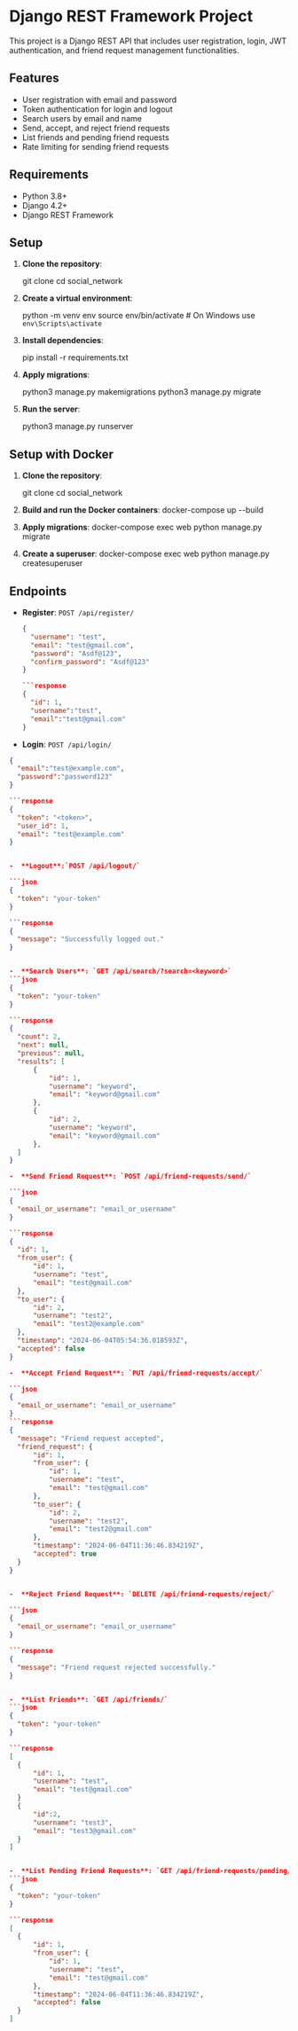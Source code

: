 # Django REST Framework Project

This project is a Django REST API that includes user registration, login, JWT authentication, and friend request management functionalities.

## Features

- User registration with email and password
- Token authentication for login and logout
- Search users by email and name
- Send, accept, and reject friend requests
- List friends and pending friend requests
- Rate limiting for sending friend requests

## Requirements

- Python 3.8+
- Django 4.2+
- Django REST Framework

## Setup

1. **Clone the repository**:

    git clone 
    cd social_network

2. **Create a virtual environment**:

    python -m venv env
    source env/bin/activate  # On Windows use `env\Scripts\activate`

3. **Install dependencies**:

    pip install -r requirements.txt

4. **Apply migrations**:

    python3 manage.py makemigrations
    python3 manage.py migrate

5. **Run the server**:

    python3 manage.py runserver

## Setup with Docker
1. **Clone the repository**:

    git clone 
    cd social_network

2. **Build and run the Docker containers**:
    docker-compose up --build

3. **Apply migrations**:
    docker-compose exec web python manage.py migrate

4. **Create a superuser**:
    docker-compose exec web python manage.py createsuperuser


## Endpoints

- **Register**: `POST /api/register/`
  
  ```json
  {
    "username": "test",
    "email": "test@gmail.com",
    "password": "Asdf@123",
    "confirm_password": "Asdf@123"
  }

  ```response
  {
    "id": 1,
    "username":"test",
    "email":"test@gmail.com"
  }


-  **Login**: `POST /api/login/`

  ```json
  {
    "email":"test@example.com",
    "password":"password123"
  }

  ```response
  {
    "token": "<token>",
    "user_id": 1,
    "email": "test@example.com"
  }


-  **Logout**:`POST /api/logout/`

  ```json
  {
    "token": "your-token"
  }

  ```response
  {
    "message": "Successfully logged out."
  }


-  **Search Users**: `GET /api/search/?search=<keyword>` 
  ```json
  {
    "token": "your-token"
  }

  ```response
  {
    "count": 2,
    "next": null,
    "previous": null,
    "results": [
        {
            "id": 1,
            "username": "keyword",
            "email": "keyword@gmail.com"
        },
        {
            "id": 2,
            "username": "keyword",
            "email": "keyword@gmail.com"
        },
    ]
  }

-  **Send Friend Request**: `POST /api/friend-requests/send/`

  ```json
  {
    "email_or_username": "email_or_username"
  }

  ```response
  {
    "id": 1,
    "from_user": {
        "id": 1,
        "username": "test",
        "email": "test@gmail.com"
    },
    "to_user": {
        "id": 2,
        "username": "test2",
        "email": "test2@example.com"
    },
    "timestamp": "2024-06-04T05:54:36.018593Z",
    "accepted": false
  }

-  **Accept Friend Request**: `PUT /api/friend-requests/accept/`

  ```json
  {
    "email_or_username": "email_or_username"
  }
  ```response
  {
    "message": "Friend request accepted",
    "friend_request": {
        "id": 1,
        "from_user": {
            "id": 1,
            "username": "test",
            "email": "test@gmail.com"
        },
        "to_user": {
            "id": 2,
            "username": "test2",
            "email": "test2@gmail.com"
        },
        "timestamp": "2024-06-04T11:36:46.834219Z",
        "accepted": true
    }
  }


-  **Reject Friend Request**: `DELETE /api/friend-requests/reject/`

  ```json
  {
    "email_or_username": "email_or_username"
  }

  ```response
  {
    "message": "Friend request rejected successfully."
  }


-  **List Friends**: `GET /api/friends/`
  ```json
  {
    "token": "your-token"
  }

  ```response
  [
    {
        "id": 1,
        "username": "test",
        "email": "test@gmail.com"
    }
    {
        "id":2,
        "username": "test3",
        "email": "test3@gmail.com"
    }
  ]


-  **List Pending Friend Requests**: `GET /api/friend-requests/pending/`
  ```json
  {
    "token": "your-token"
  }

  ```response
  [
    {
        "id": 1,
        "from_user": {
            "id": 1,
            "username": "test",
            "email": "test@gmail.com"
        },
        "timestamp": "2024-06-04T11:36:46.834219Z",
        "accepted": false
    }
  ]







